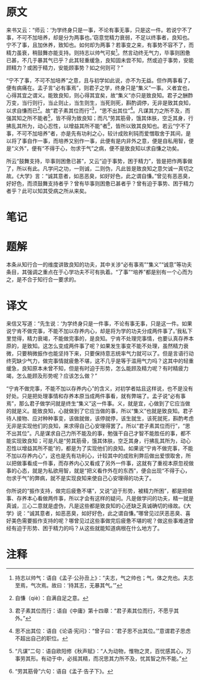 # 原文
来书又云：“师云：‘为学终身只是一事，不论有事无事，只是这一件。若说宁不了事，不可不加培养，却是分为两事也。’窃意觉精力衰弱，不足以终事者，良知也。宁不了事，且加休养，致知也。如何却为两事？若事变之来，有事势不容不了，而精力虽衰，稍鼓舞亦能支持。则持志以帅气可矣[^1]。然言动终无气力，毕事则困惫已甚，不几于暴其气已乎？此其轻重缓急，良知固未尝不知，然或迫于事势，安能顾精力？或困于精力，安能顾事势？如之何则可？”

“宁不了事，不可不加培养”之意，且与初学如此说，亦不为无益。但作两事看了，便有病痛在。孟子言“必有事焉”，则君子之学，终身只是“集义”一事。义者宜也，心得其宜之谓义。能致良知，则心得其宜矣，故“集义”亦只是致良知。君子之酬酢万变，当行则行，当止则止，当生则生，当死则死，斟酌调停，无非是致其良知，以求自慊而已[^2]。故“君子素其位而行”[^3]，“思不出其位”[^4]。凡谋其力之所不及，而强其知之所不能者[^5]，皆不得为致良知；而凡“劳其筋骨，饿其体肤，空乏其身，行拂乱其所为，动心忍性，以增益其所不能”者[^6]，皆所以致其良知也。若云“宁不了事，不可不加培养”者，亦是先有功利之心，较计成败利钝而爱憎取舍于其间，是以将了事自作一事，而培养又别作一事，此便有是内非外之意，便是自私用智，便是“义外”，便有“不得于心，勿求于气”之病，便不是致良知以求自慊之功矣。

所云“鼓舞支持，毕事则困惫已甚”，又云“迫于事势，困于精力”，皆是把作两事做了，所以有此。凡学问之功，一则诚，二则伪，凡此皆是致良知之意欠诚一真切之故。《大学》言：“诚其意者，如恶恶臭，如好好色，此之谓自慊。”曾见有恶恶臭，好好色，而须鼓舞支持者乎？曾有毕事则困惫已甚者乎？曾有迫于事势、困于精力者乎？此可以知其受病之所从来矣。
# 笔记

# 题解
本条从知行合一的维度讲致良知的功夫，其中关涉“必有事焉”“集义”“诚意”等功夫条目，其强调之重点在于心学功夫不可有执着。“了事”“培养”都是别有一个心而为之，是不合于知行合一要求的。
# 译文
来信又写道：“先生说：‘为学终身只是一件事，不论有事无事，只是这一件。如果说宁肯不做完事，不能不加以存养内心，却是将为学的功夫分成两件事了。’我私下里觉得，精力衰竭，不能做完事的，是良知。宁肯不处理完事情，也要认真存养本原的，是致知。这怎么变成两件事了呢？如果发生事变不能不处理，虽然精力衰微，只要稍微振作也能坚持下来，只要保持意志统率气力就可以了。但是言语行动终究缺少气力，做完事情就疲惫不堪，这不几乎是等于滥用气力吗？这其中的轻重缓急，良知原本未曾不知，但是有时迫于形势，怎么能顾及精力呢？有时精疲力竭，怎么能顾及形势呢？应该怎么做？”

“宁肯不做完事，不能不加以存养内心”的含义，对初学者姑且这样说，也不是没有好处。只是把处理事情和存养本原当成两件事看，就有弊端了。孟子说“必有事焉”，那么君子做学问就是终生“集义”这一件事。义，就是宜，心做到了它应当做的就是义。能致良知，心就做到了它应当做的事，所以“集义”也就是致良知。君子待人接物、应对种种事变，该做就做，该停就停，该生就生，该死就死，斟酌考虑无非是实现他们的良知，来求得自己心安理得罢了。所以“君子素其位而行”，“思不出其位”。凡是谋求自己力所不能及的事，勉强干自己才智不能胜任的事，都不能实现致良知；可是凡是“劳其筋骨，饿其体肤，空乏其身，行拂乱其所为，动心忍性以增益其所不能”的，都是为了实现他们的良知。如果说“宁肯不做完事，不能不加以存养内心”，这也是先有功利心，计较其中的成败利弊后做出爱恨取舍，所以把做事看成一件事，而存养内心又看成了另外一件事，这就有了重视本原忽视做事的心态，就是为私欲用智，就是“把义看作外在的东西”，便会出现“不得于心，勿求于气”的弊病，就不是实现良知来使自己心安理得的功夫了。

你所说的“振作支持，做完后疲惫不堪”，又说“迫于形势，被精力所困”，都是把做事、存养本心看做两件事，所以才会有这样的疑问。凡是做学问的功夫，精一就是真诚，三心二意就是虚伪，凡是这些都是致良知的心还缺乏真诚确切的缘故。《大学》说：“诚其意者，如恶恶臭，如好好色，此之谓自慊。”哪曾见过厌恶恶臭、喜好美色需要振作支持的呢？哪曾见过这些事做完后疲惫不堪的呢？做这些事难道曾经有迫于形势、困于精力的吗？从这些就能知道病根在什么地方了。
# 注释

[^1]: 持志以帅气：语自《孟子·公孙丑上》：“夫志，气之帅也；气，体之充也。夫志至焉，气次焉。故曰：‘持其志，无暴其气。’”
[^2]: 自慊（qiè）：自满自足之意。
[^3]: 君子素其位而行：语自《中庸》第十四章：“君子素其位而行，不愿乎其外。”
[^4]: 思不出其位：语自《论语·宪问》：“曾子曰：‘君子思不出其位。’”意谓君子思虑不超出自己的职位。
[^5]: “凡谋”二句：语自欧阳修《秋声赋》：“人为动物，惟物之灵，百忧感其心，万事劳其形。有动于中，必摇其精，而况思其力所不及，忧其智之所不能。”
[^6]: “劳其筋骨”六句：语自《孟子·告子下》。